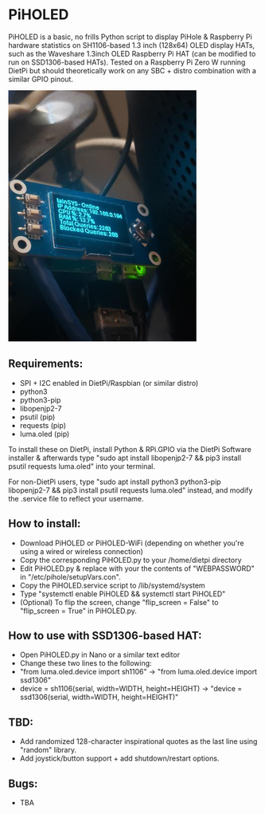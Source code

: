 # PiHOLED
PiHOLED is a basic, no frills Python script to display PiHole &amp; Raspberry Pi hardware statistics on SH1106-based 1.3 inch (128x64) OLED display HATs, such as the Waveshare 1.3inch OLED Raspberry Pi HAT (can be modified to run on SSD1306-based HATs). Tested on a Raspberry Pi Zero W running DietPi but should theoretically work on any SBC + distro combination with a similar GPIO pinout. 

![](PiHOLED.jpg?raw=true)

## Requirements:
- SPI + I2C enabled in DietPi/Raspbian (or similar distro)
- python3
- python3-pip
- libopenjp2-7
- psutil (pip)
- requests (pip)
- luma.oled (pip)

To install these on DietPi, install Python & RPi.GPIO via the DietPi Software installer & afterwards type "sudo apt install libopenjp2-7 && pip3 install psutil requests luma.oled" into your terminal. 

For non-DietPi users, type "sudo apt install python3 python3-pip libopenjp2-7 && pip3 install psutil requests luma.oled" instead, and modify the .service file to reflect your username.

## How to install:
- Download PiHOLED or PiHOLED-WiFi (depending on whether you're using a wired or wireless connection)
- Copy the corresponding PiHOLED.py to your /home/dietpi directory
- Edit PiHOLED.py & replace <YOURAUTHTOKEN> with your the contents of "WEBPASSWORD" in "/etc/pihole/setupVars.con".
- Copy the PiHOLED.service script to /lib/systemd/system
- Type "systemctl enable PiHOLED && systemctl start PiHOLED"
- (Optional) To flip the screen, change "flip_screen = False" to "flip_screen = True" in PiHOLED.py. 

## How to use with SSD1306-based HAT:
- Open PiHOLED.py in Nano or a similar text editor
- Change these two lines to the following:
- "from luma.oled.device import sh1106" -> "from luma.oled.device import ssd1306"
- device = sh1106(serial, width=WIDTH, height=HEIGHT)  -> "device = ssd1306(serial, width=WIDTH, height=HEIGHT)"

## TBD:
- Add randomized 128-character inspirational quotes as the last line using "random" library.
- Add joystick/button support + add shutdown/restart options.

## Bugs:
- TBA
